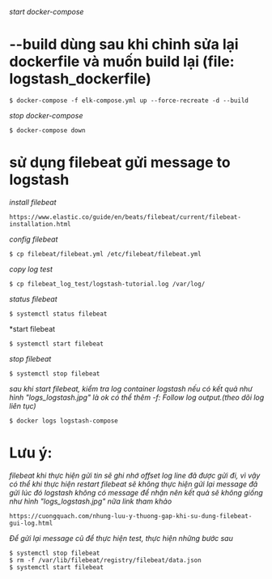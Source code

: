 *start docker-compose*
# --build dùng sau khi chỉnh sửa lại dockerfile và muốn build lại (file: logstash_dockerfile)
```
$ docker-compose -f elk-compose.yml up --force-recreate -d --build
```

*stop docker-compose*
```
$ docker-compose down
```


# sử dụng filebeat gửi message to logstash
*install filebeat*
```
https://www.elastic.co/guide/en/beats/filebeat/current/filebeat-installation.html
```
*config filebeat*
```
$ cp filebeat/filebeat.yml /etc/filebeat/filebeat.yml
```
*copy log test*
```
$ cp filebeat_log_test/logstash-tutorial.log /var/log/
```
*status filebeat*
```
$ systemctl status filebeat
```
*start filebeat
```
$ systemctl start filebeat
```
*stop filebeat*
```
$ systemctl stop filebeat
```

*sau khi start filebeat, kiểm tra log container logstash nếu có kết quả như hình "logs_logstash.jpg" là ok*
*có thể thêm -f: Follow log output.(theo dõi log liên tục)*
```
$ docker logs logstash-compose
```

# Lưu ý: 
*filebeat khi thực hiện gửi tin sẽ ghi nhớ offset log line đã được gửi đi, vì vậy có thể khi thực hiện restart filebeat sẽ không thực hiện gửi lại message đã gửi*
*lúc đó logstash không có message để nhận nên kết quả sẽ không giống như hình "logs_logstash.jpg" nữa*
*link tham khảo*
```
https://cuongquach.com/nhung-luu-y-thuong-gap-khi-su-dung-filebeat-gui-log.html
```
*Để gửi lại message cũ để thực hiện test, thực hiện những bước sau*
```
$ systemctl stop filebeat
$ rm -f /var/lib/filebeat/registry/filebeat/data.json
$ systemctl start filebeat
```